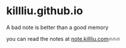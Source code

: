 # killliu.github.io

A bad note is better than a good memory

you can read the notes at [note.killliu.com](https://note.killliu.com):fire::fire::fire: